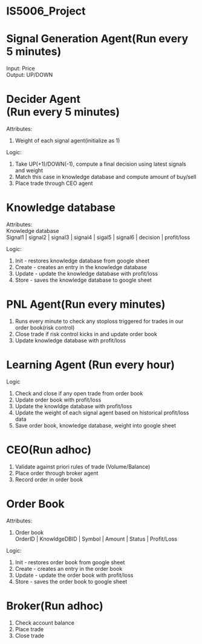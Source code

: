 # IS5006_Project

# Signal Generation Agent(Run every 5 minutes)
Input: Price<br/>
Output: UP/DOWN<br/>

# Decider Agent<br/>(Run every 5 minutes)
Attributes:<br/>
1. Weight of each signal agent(initialize as 1)<br/>

Logic:<br/>
1. Take UP(+1)/DOWN(-1), compute a final decision using latest signals and weight<br/>
2. Match this case in knowledge database and compute amount of buy/sell<br/>
3. Place trade through CEO agent<br/>

# Knowledge database
Attributes:<br/>
Knowledge database<br/>
Signal1 | signal2 | signal3 | signal4 | sigal5 | signal6 | decision | profit/loss<br/>

Logic:<br/>
1. Init - restores knowledge database from google sheet<br/>
2. Create - creates an entry in the knowledge database<br/>
3. Update - update the knowledge database with profit/loss<br/>
4. Store - saves the knowledge database to google sheet<br/>

# PNL Agent(Run every minutes)
1. Runs every minute to check any stoploss triggered for trades in our order book(risk control)
2. Close trade if risk control kicks in and update order book
3. Update knowledge database with profit/loss

# Learning Agent (Run every hour)
Logic
1. Check and close if any open trade from order book<br/>
2. Update order book with profit/loss<br/>
3. Update the knowldge database with profit/loss<br/>
4. Update the weight of each signal agent based on historical profit/loss data<br/>
5. Save order book, knowledge database, weight into google sheet

# CEO(Run adhoc)
1. Validate against priori rules of trade (Volume/Balance)<br/>
2. Place order through broker agent<br/>
3. Record order in order book<br/>

# Order Book
Attributes:<br/>
1. Order book<br/>
OrderID | KnowldgeDBID | Symbol | Amount | Status | Profit/Loss<br/>

Logic:<br/>
1. Init - restores order book from google sheet<br/>
2. Create - creates an entry in the order book<br/>
3. Update - update the order book with profit/loss<br/>
4. Store - saves the order book to google sheet<br/>

# Broker(Run adhoc)
1. Check account balance
2. Place trade
3. Close trade


